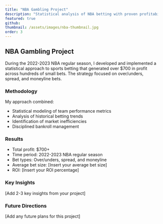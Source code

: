 ```yaml
---
title: "NBA Gambling Project"
description: "Statistical analysis of NBA betting with proven profitability"
featured: true
github: 
thumbnail: /assets/images/nba-thumbnail.jpg
order: 3
---
```


## NBA Gambling Project

During the 2022-2023 NBA regular season, I developed and implemented a statistical approach to sports betting that generated over $700 in profit across hundreds of small bets. The strategy focused on over/unders, spread, and moneyline bets.

### Methodology

My approach combined:
- Statistical modeling of team performance metrics
- Analysis of historical betting trends
- Identification of market inefficiencies
- Disciplined bankroll management

### Results

- Total profit: $700+
- Time period: 2022-2023 NBA regular season
- Bet types: Over/unders, spread, and moneyline
- Average bet size: [Insert your average bet size]
- ROI: [Insert your ROI percentage]

### Key Insights

[Add 2-3 key insights from your project]

### Future Directions

[Add any future plans for this project]